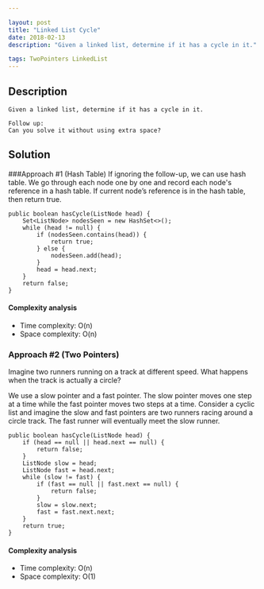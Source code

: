 ```yaml
---

layout: post
title: "Linked List Cycle"
date: 2018-02-13 
description: "Given a linked list, determine if it has a cycle in it."

tags: TwoPointers LinkedList
---
```


## Description

```
Given a linked list, determine if it has a cycle in it.

Follow up:
Can you solve it without using extra space?
```

## Solution

###Approach #1 (Hash Table)
If ignoring the follow-up, we can use hash table. We go through each node one by one and record each node's reference in a hash table. If current node’s reference is in the hash table, then return true.

```
public boolean hasCycle(ListNode head) {
    Set<ListNode> nodesSeen = new HashSet<>();
    while (head != null) {
        if (nodesSeen.contains(head)) {
            return true;
        } else {
            nodesSeen.add(head);
        }
        head = head.next;
    }
    return false;
}
```

#### Complexity analysis

- Time complexity: O(n)
- Space complexity: O(n)

### Approach #2 (Two Pointers)

Imagine two runners running on a track at different speed. What happens when the track is actually a circle? 

We use a slow pointer and a fast pointer. The slow pointer moves one step at a time while the fast pointer moves two steps at a time. Consider a cyclic list and imagine the slow and fast pointers are two runners racing around a circle track. The fast runner will eventually meet the slow runner.

```
public boolean hasCycle(ListNode head) {
    if (head == null || head.next == null) {
        return false;
    }
    ListNode slow = head;
    ListNode fast = head.next;
    while (slow != fast) {
        if (fast == null || fast.next == null) {
            return false;
        }
        slow = slow.next;
        fast = fast.next.next;
    }
    return true;
}
```

#### Complexity analysis

- Time complexity: O(n)
- Space complexity: O(1)
